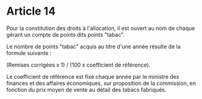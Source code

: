 # Article 14

Pour la constitution des droits à l'allocation, il est ouvert au nom de chaque gérant un compte de points dits points "tabac".

Le nombre de points "tabac" acquis au titre d'une année résulte de la formule suivante :

(Remises corrigées x 1) / (100 x coefficient de référence).

Le coefficient de référence est fixé chaque année par le ministre des finances et des affaires économiques, sur proposition de la commission, en fonction du prix moyen de vente au détail des tabacs fabriqués.
